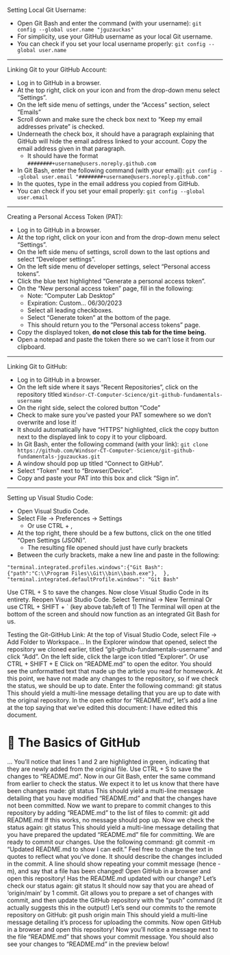 Setting Local Git Username:
- Open Git Bash and enter the command (with your username): ```git config --global user.name "jguzauckas"```
- For simplicity, use your GitHub username as your local Git username.
- You can check if you set your local username properly: ```git config --global user.name```

***

Linking Git to your GitHub Account:
- Log in to GitHub in a browser.
- At the top right, click on your icon and from the drop-down menu select “Settings”.
- On the left side menu of settings, under the “Access” section, select “Emails”
- Scroll down and make sure the check box next to “Keep my email addresses private” is checked.
- Underneath the check box, it should have a paragraph explaining that GitHub will hide the email address linked to your account. Copy the email address given in that paragraph.
  - It should have the format ```########+username@users.noreply.github.com```
- In Git Bash, enter the following command (with your email): ```git config --global user.email "########+username@users.noreply.github.com"```
- In the quotes, type in the email address you copied from GitHub.
- You can check if you set your email properly: ```git config --global user.email```

***

Creating a Personal Access Token (PAT):
- Log in to GitHub in a browser.
- At the top right, click on your icon and from the drop-down menu select “Settings”.
- On the left side menu of settings, scroll down to the last options and select “Developer settings”.
- On the left side menu of developer settings, select “Personal access tokens”.
- Click the blue text highlighted “Generate a personal access token”.
- On the “New personal access token” page, fill in the following:
  - Note: “Computer Lab Desktop”
  - Expiration: Custom… 06/30/2023
  - Select all leading checkboxes.
  - Select “Generate token” at the bottom of the page.
  - This should return you to the “Personal access tokens” page.
- Copy the displayed token, **do not close this tab for the time being.**
- Open a notepad and paste the token there so we can’t lose it from our clipboard.

***

Linking Git to GitHub:
- Log in to GitHub in a browser.
- On the left side where it says “Recent Repositories”, click on the repository titled ```Windsor-CT-Computer-Science/git-github-fundamentals-username```
- On the right side, select the colored button “Code”
- Check to make sure you’ve pasted your PAT somewhere so we don’t overwrite and lose it!
- It should automatically have “HTTPS” highlighted, click the copy button next to the displayed link to copy it to your clipboard.
- In Git Bash, enter the following command (with your link): ```git clone https://github.com/Windsor-CT-Computer-Science/git-github-fundamentals-jguzauckas.git```
- A window should pop up titled “Connect to GitHub”.
- Select “Token” next to “Browser/Device”.
- Copy and paste your PAT into this box and click “Sign in”.

***

Setting up Visual Studio Code:
- Open Visual Studio Code.
- Select File → Preferences → Settings
  - Or use CTRL + ,
- At the top right, there should be a few buttons, click on the one titled “Open Settings (JSON)”.
  - The resulting file opened should just have curly brackets
- Between the curly brackets, make a new line and paste in the following:
```
"terminal.integrated.profiles.windows":{"Git Bash":{"path":"C:\\Program Files\\Git\\bin\\bash.exe"},  },
"terminal.integrated.defaultProfile.windows": "Git Bash"
```
Use CTRL + S to save the changes.
Now close Visual Studio Code in its entirety.
Reopen Visual Studio Code.
Select Terminal → New Terminal
Or use CTRL + SHIFT + ` (key above tab/left of 1)
The Terminal will open at the bottom of the screen and should now function as an integrated Git Bash for us.


Testing the Git-GitHub Link:
At the top of Visual Studio Code, select File → Add Folder to Workspace…
In the Explorer window that opened, select the repository we cloned earlier, titled “git-github-fundamentals-username” and click “Add”.
On the left side, click the large icon titled “Explorer”.
Or use CTRL + SHIFT + E
Click on “README.md” to open the editor.
You should see the unformatted text that made up the article you read for homework.
At this point, we have not made any changes to the repository, so if we check the status, we should be up to date. Enter the following command:
git status
This should yield a multi-line message detailing that you are up to date with the original repository.
In the open editor for “README.md”, let’s add a line at the top saying that we’ve edited this document:
I have edited this document.

# :wave: The Basics of GitHub
…
You’ll notice that lines 1 and 2 are highlighted in green, indicating that they are newly added from the original file.
Use CTRL + S to save the changes to “README.md”.
Now in our Git Bash, enter the same command from earlier to check the status. We expect it to let us know that there have been changes made:
git status
This should yield a multi-line message detailing that you have modified “README.md” and that the changes have not been committed.
Now we want to prepare to commit changes to this repository by adding “README.md” to the list of files to commit:
git add README.md
If this works, no message should pop up.
Now we check the status again:
git status
This should yield a multi-line message detailing that you have prepared the updated “README.md” file for committing.
We are ready to commit our changes. Use the following command:
git commit -m “Updated README.md to show I can edit.”
Feel free to change the text in quotes to reflect what you’ve done. It should describe the changes included in the commit.
A line should show repeating your commit message (hence -m), and say that a file has been changed!
Open GitHub in a browser and open this repository!
Has the README.md updated with our change?
Let’s check our status again:
git status
It should now say that you are ahead of ‘origin/main’ by 1 commit.
Git allows you to prepare a set of changes with commit, and then update the GitHub repository with the “push” command (it actually suggests this in the output!)
Let’s send our commits to the remote repository on GitHub:
git push origin main
This should yield a multi-line message detailing it’s process for uploading the commits.
Now open GitHub in a browser and open this repository!
Now you’ll notice a message next to the file “README.md” that shows your commit message.
You should also see your changes to “README.md” in the preview below!

